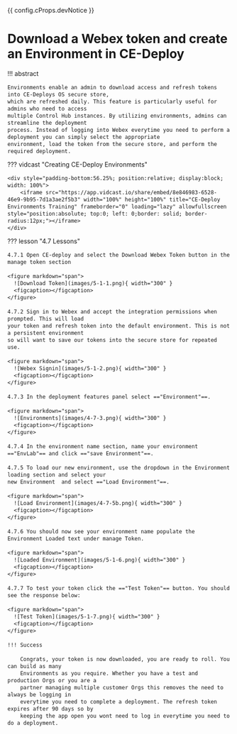 {{ config.cProps.devNotice }}
# Download a Webex token and create an Environment in CE-Deploy

!!! abstract

    Environments enable an admin to download access and refresh tokens into CE-Deploys OS secure store, 
    which are refreshed daily. This feature is particularly useful for admins who need to access 
    multiple Control Hub instances. By utilizing environments, admins can streamline the deployment 
    process. Instead of logging into Webex everytime you need to perform a deployment you can simply select the appropriate 
    environment, load the token from the secure store, and perform the required deployment.

??? vidcast "Creating CE-Deploy Environments"

    <div style="padding-bottom:56.25%; position:relative; display:block; width: 100%">
	    <iframe src="https://app.vidcast.io/share/embed/8e846983-6528-46e9-9b95-7d1a3ae2f5b3" width="100%" height="100%" title="CE-Deploy Environments Training" frameborder="0" loading="lazy" allowfullscreen style="position:absolute; top:0; left: 0;border: solid; border-radius:12px;"></iframe>
    </div>

??? lesson "4.7 Lessons"

    4.7.1 Open CE-deploy and select the Download Webex Token button in the manage token section
    
    <figure markdown="span">
      ![Download Token](images/5-1-1.png){ width="300" }
      <figcaption></figcaption>
    </figure>
    
    4.7.2 Sign in to Webex and accept the integration permissions when prompted. This will load 
    your token and refresh token into the default environment. This is not a persistent environment 
    so will want to save our tokens into the secure store for repeated use.

    <figure markdown="span">
      ![Webex Signin](images/5-1-2.png){ width="300" }
      <figcaption></figcaption>
    </figure>
    
    4.7.3 In the deployment features panel select =="Environment"==.
    
    <figure markdown="span">
      ![Environments](images/4-7-3.png){ width="300" }
      <figcaption></figcaption>
    </figure>
    
    4.7.4 In the environment name section, name your environment =="EnvLab"== and click =="save Environment"==.
    
    4.7.5 To load our new environment, use the dropdown in the Environment loading section and select your 
    new Environment  and select =="Load Environment"==.

    <figure markdown="span">
      ![Load Environment](images/4-7-5b.png){ width="300" }
      <figcaption></figcaption>
    </figure>
    
    4.7.6 You should now see your environment name populate the Environment Loaded text under manage Token.
    
    <figure markdown="span">
      ![Loaded Environment](images/5-1-6.png){ width="300" }
      <figcaption></figcaption>
    </figure>
    
    4.7.7 To test your token click the =="Test Token"== button. You should see the response below:
    
    <figure markdown="span">
      ![Test Token](images/5-1-7.png){ width="300" }
      <figcaption></figcaption>
    </figure>

    !!! Success
    
        Congrats, your token is now downloaded, you are ready to roll. You can build as many 
        Environments as you require. Whether you have a test and production Orgs or you are a 
        partner managing multiple customer Orgs this removes the need to always be logging in
        everytime you need to complete a deployment. The refresh token expires after 90 days so by
        keeping the app open you wont need to log in everytime you need to do a deployment.